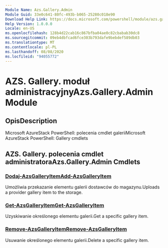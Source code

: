 ```yaml
---
Module Name: Azs.Gallery.Admin
Module Guid: 33e0c641-80fc-493b-b065-25280c018e90
Download Help Link: https://docs.microsoft.com/powershell/module/azs.gallery.admin
Help Version: 1.0.0.0
Locale: en-US
ms.openlocfilehash: 128b4d22cab16c867bfba04ae0c82cbabab30dc8
ms.sourcegitcommit: 09eb4dbfcad6fce303b793dafe9bebdef589db03
ms.translationtype: MT
ms.contentlocale: pl-PL
ms.lasthandoff: 08/08/2020
ms.locfileid: "94055772"
---
```

# <span data-ttu-id="791e0-101">AZS. Gallery. moduł administracyjny</span><span class="sxs-lookup"><span data-stu-id="791e0-101">Azs.Gallery.Admin Module</span></span>
## <span data-ttu-id="791e0-102">Opis</span><span class="sxs-lookup"><span data-stu-id="791e0-102">Description</span></span>
<span data-ttu-id="791e0-103">Microsoft AzureStack PowerShell: polecenia cmdlet galerii</span><span class="sxs-lookup"><span data-stu-id="791e0-103">Microsoft AzureStack PowerShell: Gallery cmdlets</span></span>

## <span data-ttu-id="791e0-104">AZS. Gallery. polecenia cmdlet administratora</span><span class="sxs-lookup"><span data-stu-id="791e0-104">Azs.Gallery.Admin Cmdlets</span></span>
### [<span data-ttu-id="791e0-105">Dodaj-AzsGalleryItem</span><span class="sxs-lookup"><span data-stu-id="791e0-105">Add-AzsGalleryItem</span></span>](Add-AzsGalleryItem.md)
<span data-ttu-id="791e0-106">Umożliwia przekazanie elementu galerii dostawców do magazynu.</span><span class="sxs-lookup"><span data-stu-id="791e0-106">Uploads a provider gallery item to the storage.</span></span>

### [<span data-ttu-id="791e0-107">Get-AzsGalleryItem</span><span class="sxs-lookup"><span data-stu-id="791e0-107">Get-AzsGalleryItem</span></span>](Get-AzsGalleryItem.md)
<span data-ttu-id="791e0-108">Uzyskiwanie określonego elementu galerii.</span><span class="sxs-lookup"><span data-stu-id="791e0-108">Get a specific gallery item.</span></span>

### [<span data-ttu-id="791e0-109">Remove-AzsGalleryItem</span><span class="sxs-lookup"><span data-stu-id="791e0-109">Remove-AzsGalleryItem</span></span>](Remove-AzsGalleryItem.md)
<span data-ttu-id="791e0-110">Usuwanie określonego elementu galerii.</span><span class="sxs-lookup"><span data-stu-id="791e0-110">Delete a specific gallery item.</span></span>


